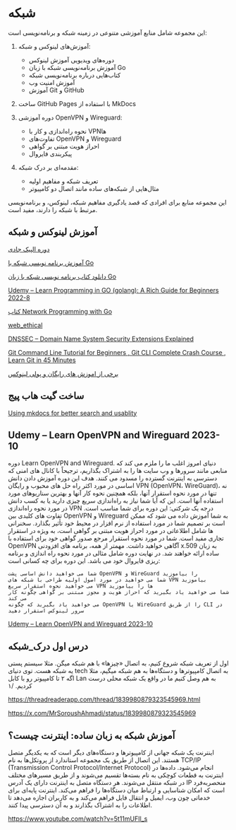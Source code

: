 # شبکه


این مجموعه شامل منابع آموزشی متنوعی در زمینه شبکه و برنامه‌نویسی است:

1. آموزش‌های لینوکس و شبکه:
   - دوره‌های ویدیویی آموزش لینوکس
   - آموزش برنامه‌نویسی شبکه با زبان Go
   - کتاب‌هایی درباره برنامه‌نویسی شبکه
   - آموزش امنیت وب
   - آموزش Git و GitHub

2. ساخت GitHub Pages با استفاده از MkDocs

3. دوره آموزشی OpenVPN و Wireguard:
   - نحوه راه‌اندازی و کار با VPNها
   - تفاوت‌های OpenVPN و Wireguard
   - احراز هویت مبتنی بر گواهی
   - پیکربندی فایروال

4. مقدمه‌ای بر درک شبکه:
   - تعریف شبکه و مفاهیم اولیه
   - مثال‌هایی از شبکه‌های ساده مانند اتصال دو کامپیوتر

این مجموعه منابع برای افرادی که قصد یادگیری مفاهیم شبکه، لینوکس، و برنامه‌نویسی مرتبط با شبکه را دارند، مفید است.


##   آموزش لینوکس و شبکه

[دوره الپیک جادی](https://www.youtube.com/watch?v=cqfrsmg4BKo&list=PL-tKrPVkKKE0kM18Sg5fqaZW1V2nidAeU)


[آموزش برنامه نویسی شبکه با Go](https://git.ir/packtpub-network-programming-with-go-video/)

[دانلود کتاب برنامه نویسی شبکه با زبان Go ](https://bibis.ir/network-programming-with-go-language-essential-skills-for-programming-using-and-securing-networks-2nd-edition-by-jan-newmarch/)


[Udemy – Learn Programming in GO (golang): A Rich Guide for Beginners 2022-8](https://downloadly.ir/elearning/video-tutorials/learn-programming-in-go-golang-a-rich-guide-for-beginners/)


[کتاب Network Programming with Go](https://faghatketab.ir/product/%DA%A9%D8%AA%D8%A7%D8%A8-network-programming-with-go/)


[web_ethical](https://www.youtube.com/watch?v=oV_yD-tuFLM)

[DNSSEC – Domain Name System Security Extensions Explained](https://www.socinvestigation.com/dnssec-domain-name-system-security-extensions-explained/)

[ Git Command Line Tutorial for Beginners , Git CLI Complete Crash Course , Learn Git in 45 Minutes ](https://www.youtube.com/watch?v=e5wY8G00OfI)


[برخی از اموزش های رایگان و پولی لینوکس](https://threadreaderapp.com/thread/1746669511908987038.html)




## ساخت گیت هاب پیج

[Using mkdocs for better search and usablity](https://github.com/majidrezarahnavard/way_of_freedom/pull/20)



## Udemy – Learn OpenVPN and Wireguard 2023-10

دوره Learn OpenVPN and Wireguard. دنیای امروز اغلب ما را ملزم می کند که منابعی مانند سرورها و وب سایت ها را به اشتراک بگذاریم، ترجیحاً با کانال های امنی که دسترسی به اینترنت گسترده را مسدود می کنند. هدف این دوره آموزش دادن دانش اساسی در مورد اکثر راه حل های محبوب و رایگان VPN (OpenVPN، WireGuard)، نه تنها در مورد نحوه استقرار آنها، بلکه همچنین نحوه کار آنها و بهترین سناریوهای مورد استفاده آنها است. این که آیا شما نیاز به راه‌اندازی سریع چیزی دارید یا به کسب دانش در مورد نحوه راه‌اندازی VPN درجه یک شرکتی: این دوره برای شما مناسب است. تفاوت های کلیدی بین OpenVPN و Wireguard به شما آموزش داده می شود که ممکن است بر تصمیم شما در مورد استفاده از نرم افزار در محیط خود تأثیر بگذارد. سخنرانی ها شامل اطلاعاتی در مورد احراز هویت مبتنی بر گواهی است، به ویژه در استقرار تجاری مفید است. شما در مورد نحوه استقرار مرجع صدور گواهی خود برای استفاده با OpenVPN آگاهی خواهید داشت. مهمتر از همه، برنامه های افزودنی x.509 به زبان ساده ارائه خواهند شد. در نهایت دوره شامل مثالی در مورد نحوه راه اندازی و برنامه ریزی فایروال خود می باشد. این دوره برای چه کسانی است:

    شما می خواهید دانش اساسی پشت OpenVPN و WireGuard را بیاموزید
    شما می خواهید در مورد اصول اولیه طراحی با شبکه های VPN بیاموزید
    می خواهید نحوه استقرار سریع VPN ها را بیاموزید
    شما می خواهید یاد بگیرید که احراز هویت و مجوز مبتنی بر گواهی چگونه کار می کند
    می خواهید یاد بگیرید که چگونه OpenVPN یا WireGuard را از طریق CLI در سرور لینوکس استقرار دهید


[Udemy – Learn OpenVPN and Wireguard 2023-10](https://downloadly.ir/elearning/video-tutorials/learn-openvpn-and-wireguard/)



## درس اول درک_شبکه
اول از تعریف شبکه شروع کنیم، به اتصال «چیزها» با هم شبکه میگن. مثلا سیستم پستی یه شبکه هست. توی دنیای tech به اتصال کامپیوترها و دستگاه‌ها به هم شبکه میگیم، مثلا اگه ۲ تا کامپیوتر رو با کابل Lan به هم وصل کنیم ما در واقع یک شبکه محلی درست کردیم. /۱

https://threadreaderapp.com/thread/1839980879323545969.html

https://x.com/MrSoroushAhmadi/status/1839980879323545969


##  آموزش شبکه به زبان ساده: اینترنت چیست؟ 

اینترنت یک شبکه جهانی از کامپیوترها و دستگاه‌های دیگر است که به یکدیگر متصل هستند. این اتصال از طریق یک مجموعه استاندارد از پروتکل‌ها به نام TCP/IP (Transmission Control Protocol/Internet Protocol) انجام می‌شود. داده‌ها در اینترنت به قطعات کوچکی به نام بسته‌ها تقسیم می‌شوند و از طریق مسیرهای مختلف در شبکه منتقل می‌شوند. هر دستگاه متصل به اینترنت دارای یک آدرس IP منحصربه‌فرد است که امکان شناسایی و ارتباط میان دستگاه‌ها را فراهم می‌کند. اینترنت پایه‌ای برای خدماتی چون وب، ایمیل و انتقال فایل فراهم می‌کند و به کاربران اجازه می‌دهد تا اطلاعات را به اشتراک بگذارند و به آن دسترسی پیدا کنند.


https://www.youtube.com/watch?v=5t11mUFIl_s